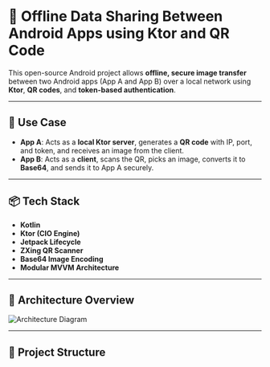 # 🔄 Offline Data Sharing Between Android Apps using Ktor and QR Code

This open-source Android project allows **offline, secure image transfer** between two Android apps (App A and App B) over a local network using **Ktor**, **QR codes**, and **token-based authentication**.

---

## 📱 Use Case

- **App A**: Acts as a **local Ktor server**, generates a **QR code** with IP, port, and token, and receives an image from the client.
- **App B**: Acts as a **client**, scans the QR, picks an image, converts it to **Base64**, and sends it to App A securely.

---

## 📦 Tech Stack

- **Kotlin**
- **Ktor (CIO Engine)**
- **Jetpack Lifecycle**
- **ZXing QR Scanner**
- **Base64 Image Encoding**
- **Modular MVVM Architecture**

---

## 🧱 Architecture Overview

![Architecture Diagram](docs/architecture.png)

---

## 📂 Project Structure

